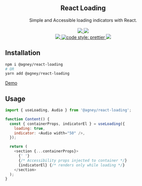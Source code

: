 <h2 align="center">React Loading</h2>
<p align="center">
Simple and Accessible loading indicators with React.
<br />
<br />
<a href="https://www.npmjs.com/package/@agney/react-loading">
  <img src="https://badge.fury.io/js/%40agney%2Freact-loading.svg" />
</a>
<img src="https://img.shields.io/badge/module%20formats-cjs%2C%20esm-green.svg" />
<br />
<a href="https://github.com/agneym/react-loading/actions">
  <img src="https://github.com/agneym/react-loading/workflows/CI/badge.svg" />
</a>
<a href="https://prettier.io">
  <img alt="code style: prettier" src="https://img.shields.io/badge/code_style-prettier-ff69b4.svg?style=flat-square" />
</a>
<a href="http://makeapullrequest.com">
  <img src="https://img.shields.io/badge/PRs-welcome-brightgreen.svg?style=flat-square" />
</a>

## Installation

```bash
npm i @agney/react-loading
# OR
yarn add @agney/react-loading
```

[Demo](https://agneym.github.io/react-loading/)

## Usage

```javascript
import { useLoading, Audio } from '@agney/react-loading';

function Content() {
  const { containerProps, indicatorEl } = useLoading({
    loading: true,
    indicator: <Audio width="50" />,
  });

  return (
    <section {...containerProps}>
      {' '}
      {/* Accessibility props injected to container */}
      {indicatorEl} {/* renders only while loading */}
    </section>
  );
}
```
